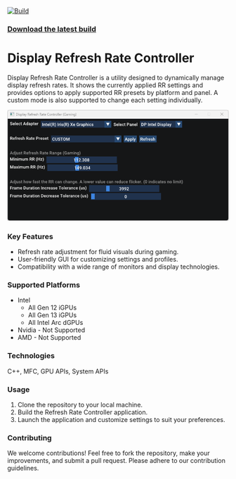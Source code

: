 [![Build](https://github.com/rk020/DisplayRefreshRateController/actions/workflows/build.yml/badge.svg)](https://github.com/rk020/DisplayRefreshRateController/actions/workflows/build.yml)

### [Download the latest build](https://github.com/rk020/DisplayRefreshRateController/actions/runs/7766652887/artifacts/1217315018)

# Display Refresh Rate Controller

Display Refresh Rate Controller is a utility designed to dynamically manage display refresh rates. It shows the
currently applied RR settings and provides options to apply supported RR presets by platform and panel. A custom mode is
also supported to change each setting individually.

![Application Screenshot](docs/app.png)

### Key Features

* Refresh rate adjustment for fluid visuals during gaming.
* User-friendly GUI for customizing settings and profiles.
* Compatibility with a wide range of monitors and display technologies.

### Supported Platforms

* Intel
    * All Gen 12 iGPUs
    * All Gen 13 iGPUs
    * All Intel Arc dGPUs
* Nvidia - Not Supported
* AMD - Not Supported

### Technologies

C++, MFC, GPU APIs, System APIs

### Usage

1. Clone the repository to your local machine.
2. Build the Refresh Rate Controller application.
3. Launch the application and customize settings to suit your preferences.

### Contributing

We welcome contributions! Feel free to fork the repository, make your improvements, and submit a pull request. Please
adhere to our contribution guidelines.
